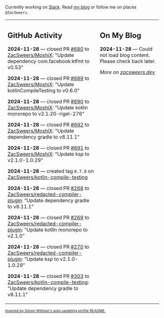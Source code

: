 Currently working on [Slack](https://slack.com/). Read [my blog](https://zacsweers.dev/) or follow me on places `@ZacSweers`.

<table><tr><td valign="top" width="60%">

## GitHub Activity
<!-- githubActivity starts -->
**2024-11-28** — closed PR [#680](https://github.com/ZacSweers/MoshiX/pull/680) to [ZacSweers/MoshiX](https://github.com/ZacSweers/MoshiX): "Update dependency com.facebook:ktfmt to v0.53"

**2024-11-28** — closed PR [#689](https://github.com/ZacSweers/MoshiX/pull/689) to [ZacSweers/MoshiX](https://github.com/ZacSweers/MoshiX): "Update kotlinCompileTesting to v0.6.0"

**2024-11-28** — closed PR [#690](https://github.com/ZacSweers/MoshiX/pull/690) to [ZacSweers/MoshiX](https://github.com/ZacSweers/MoshiX): "Update kotlin monorepo to v2.1.20-rigel-276"

**2024-11-28** — closed PR [#692](https://github.com/ZacSweers/MoshiX/pull/692) to [ZacSweers/MoshiX](https://github.com/ZacSweers/MoshiX): "Update dependency gradle to v8.11.1"

**2024-11-28** — closed PR [#691](https://github.com/ZacSweers/MoshiX/pull/691) to [ZacSweers/MoshiX](https://github.com/ZacSweers/MoshiX): "Update ksp to v2.1.0-1.0.29"

**2024-11-28** — created tag `0.7.0` on [ZacSweers/kotlin-compile-testing](https://github.com/ZacSweers/kotlin-compile-testing)

**2024-11-28** — closed PR [#268](https://github.com/ZacSweers/redacted-compiler-plugin/pull/268) to [ZacSweers/redacted-compiler-plugin](https://github.com/ZacSweers/redacted-compiler-plugin): "Update dependency gradle to v8.11.1"

**2024-11-28** — closed PR [#269](https://github.com/ZacSweers/redacted-compiler-plugin/pull/269) to [ZacSweers/redacted-compiler-plugin](https://github.com/ZacSweers/redacted-compiler-plugin): "Update kotlin monorepo to v2.1.0"

**2024-11-28** — closed PR [#270](https://github.com/ZacSweers/redacted-compiler-plugin/pull/270) to [ZacSweers/redacted-compiler-plugin](https://github.com/ZacSweers/redacted-compiler-plugin): "Update ksp to v2.1.0-1.0.29"

**2024-11-28** — closed PR [#303](https://github.com/ZacSweers/kotlin-compile-testing/pull/303) to [ZacSweers/kotlin-compile-testing](https://github.com/ZacSweers/kotlin-compile-testing): "Update dependency gradle to v8.11.1"
<!-- githubActivity ends -->
</td><td valign="top" width="40%">

## On My Blog
<!-- blog starts -->
**2024-11-28** — Could not load blog content. Please check back later.
<!-- blog ends -->
_More on [zacsweers.dev](https://zacsweers.dev/)_
</td></tr></table>

<sub><a href="https://simonwillison.net/2020/Jul/10/self-updating-profile-readme/">Inspired by Simon Willison's auto-updating profile README.</a></sub>